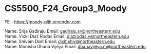 # CS5500_F24_Group3_Moody


FE - https://moody-qljh.onrender.com

Name: Srija Gadiraju Email: gadiraju.sr@northeastern.edu<br>
Name: Vicki Diaz Rodas Email: diazrodas.v@northeastern.edu<br>
Name: Shivam Dixit Email: dixit.shiv@northeastern.edu<br>
Name: Monisha Dhana Vijeya Email: dhanavijeya.m@northeastern.edu<br>
